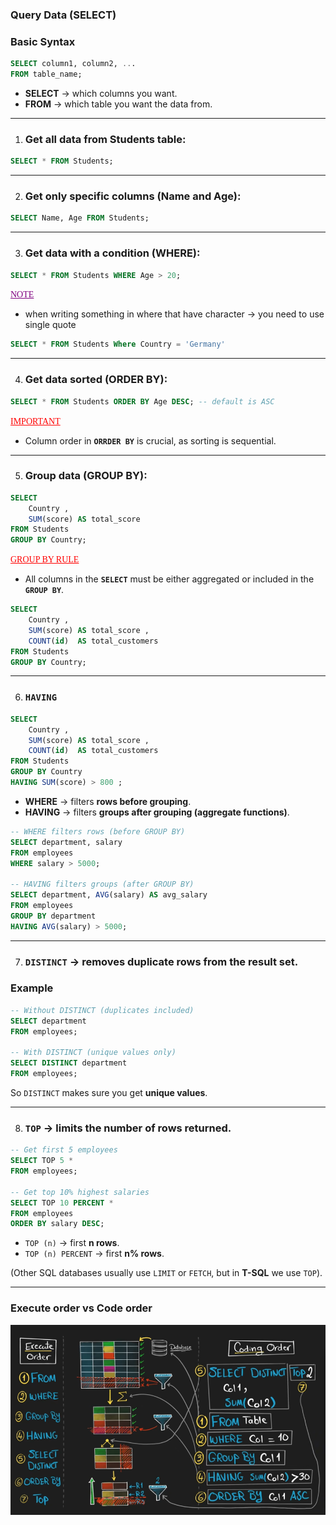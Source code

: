 ### **Query Data (SELECT)**

### Basic Syntax

```sql
SELECT column1, column2, ...
FROM table_name;
```

* **SELECT** → which columns you want.
* **FROM** → which table you want the data from.

---


1. ### **Get all data from Students table:**

```sql
SELECT * FROM Students;
```

---

2. ### **Get only specific columns (Name and Age):**

```sql
SELECT Name, Age FROM Students;
```

---

3. ### **Get data with a condition (WHERE):**

```sql
SELECT * FROM Students WHERE Age > 20;
```

<u style="color: purple ; font-family: impact ;"><span style="color: purple ; font-family: impact ;">NOTE</span></u>
<br>
* when writing something in where that have character -> you need to use single quote
```sql
SELECT * FROM Students Where Country = 'Germany' 
```

---

4. ### **Get data sorted (ORDER BY):**

```sql
SELECT * FROM Students ORDER BY Age DESC; -- default is ASC
```
<u style="color: red ; font-family: impact ;"><span style="color: red ; font-family: impact ;">IMPORTANT</span></u>
<br>
- Column order in **`ORRDER BY`** is crucial, as sorting is sequential.  
---

5. ### **Group data (GROUP BY):**

```sql
SELECT 
    Country , 
    SUM(score) AS total_score 
FROM Students 
GROUP BY Country;
```
<u style="color: red ; font-family: impact ;"><span style="color: red ; font-family: impact ;">GROUP BY RULE</span></u>
<br>
- All columns in the **`SELECT`** must be either aggregated or included in the **`GROUP BY`**. 


```sql
SELECT 
    Country , 
    SUM(score) AS total_score , 
    COUNT(id)  AS total_customers 
FROM Students 
GROUP BY Country;
```
---
6. ### **`HAVING`**

```sql
SELECT 
    Country , 
    SUM(score) AS total_score , 
    COUNT(id)  AS total_customers 
FROM Students 
GROUP BY Country
HAVING SUM(score) > 800 ;
```

* **WHERE** → filters **rows before grouping**.
* **HAVING** → filters **groups after grouping (aggregate functions)**.

```sql
-- WHERE filters rows (before GROUP BY)
SELECT department, salary
FROM employees
WHERE salary > 5000;

-- HAVING filters groups (after GROUP BY)
SELECT department, AVG(salary) AS avg_salary
FROM employees
GROUP BY department
HAVING AVG(salary) > 5000;
```
---
7. ### **`DISTINCT`** → removes duplicate rows from the result set.

### Example

```sql
-- Without DISTINCT (duplicates included)
SELECT department
FROM employees;

-- With DISTINCT (unique values only)
SELECT DISTINCT department
FROM employees;
```

So `DISTINCT` makes sure you get **unique values**.
    
--- 
 8. ### **`TOP`** → limits the number of rows returned.

```sql
-- Get first 5 employees
SELECT TOP 5 *
FROM employees;

-- Get top 10% highest salaries
SELECT TOP 10 PERCENT *
FROM employees
ORDER BY salary DESC;
```

* `TOP (n)` → first **n rows**.
* `TOP (n) PERCENT` → first **n% rows**.

(Other SQL databases usually use `LIMIT` or `FETCH`, but in **T-SQL** we use `TOP`).

--- 

### **Execute order vs Code order**

![Execute_Order](Execute_Order.png)


